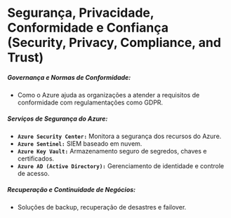 # Segurança, Privacidade, Conformidade e Confiança (Security, Privacy, Compliance, and Trust)

##### Governança e Normas de Conformidade:

- Como o Azure ajuda as organizações a atender a requisitos de conformidade com regulamentações como GDPR.

##### Serviços de Segurança do Azure:

- **`Azure Security Center:`** Monitora a segurança dos recursos do Azure.
- **`Azure Sentinel:`** SIEM baseado em nuvem.
- **`Azure Key Vault:`** Armazenamento seguro de segredos, chaves e certificados.
- **`Azure AD (Active Directory):`** Gerenciamento de identidade e controle de acesso.

##### Recuperação e Continuidade de Negócios:

- Soluções de backup, recuperação de desastres e failover.
